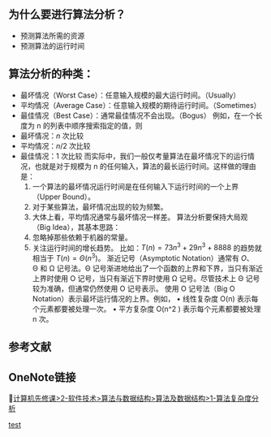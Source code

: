 ## 为什么要进行算法分析？
* 预测算法所需的资源
* 预测算法的运行时间
## 算法分析的种类：
* 最坏情况（Worst Case）：任意输入规模的最大运行时间。（Usually）
* 平均情况（Average Case）：任意输入规模的期待运行时间。（Sometimes）
* 最佳情况（Best Case）：通常最佳情况不会出现。（Bogus）
例如，在一个长度为 n 的列表中顺序搜索指定的值，则
* 最坏情况：$n$ 次比较
* 平均情况：$n/2$  次比较
* 最佳情况：$1$ 次比较
而实际中，我们一般仅考量算法在最坏情况下的运行情况，也就是对于规模为 n 的任何输入，算法的最长运行时间。这样做的理由是：
	1. 一个算法的最坏情况运行时间是在任何输入下运行时间的一个上界（Upper Bound）。
	2. 对于某些算法，最坏情况出现的较为频繁。
	3. 大体上看，平均情况通常与最坏情况一样差。
算法分析要保持大局观（Big Idea），其基本思路：
	1. 忽略掉那些依赖于机器的常量。
	2. 关注运行时间的增长趋势。
比如：$T(n) = 73n^3  + 29n^3  + 8888$ 的趋势就相当于 $T(n) = Θ(n^3)$。
渐近记号（Asymptotic Notation）通常有 $O$、Θ 和 Ω 记号法。Θ 记号渐进地给出了一个函数的上界和下界，当只有渐近上界时使用 O 记号，当只有渐近下界时使用 Ω 记号。尽管技术上 Θ 记号较为准确，但通常仍然使用 O 记号表示。
使用 O 记号法（Big O Notation）表示最坏运行情况的上界。例如，
	• 线性复杂度 O(n) 表示每个元素都要被处理一次。
	• 平方复杂度 O(n^2 )  表示每个元素都要被处理 n 次。


## 参考文献

## OneNote链接
🔗[计算机先修课>2-软件技术>算法与数据结构>算法及数据结构>1-算法复杂度分析](https://onedrive.live.com/view.aspx?resid=E94840D353D07E36%2110617&id=documents&wd=target%282-%E8%BD%AF%E4%BB%B6%E6%8A%80%E6%9C%AF%2F%E7%AE%97%E6%B3%95%E4%B8%8E%E6%95%B0%E6%8D%AE%E7%BB%93%E6%9E%84%2F%E7%AE%97%E6%B3%95%E5%8F%8A%E6%95%B0%E6%8D%AE%E7%BB%93%E6%9E%84.one%7C61386D61-97D5-4609-9D76-6FB7970D125E%2F1-%E7%AE%97%E6%B3%95%E5%A4%8D%E6%9D%82%E5%BA%A6%E5%88%86%E6%9E%90%7C5B0E6A78-4212-431D-8E89-54BFD0CF958F%2F%29)

<a href="https://onedrive.live.com/view.aspx?resid=E94840D353D07E36%2110617&id=documents&wd=target%282-%E8%BD%AF%E4%BB%B6%E6%8A%80%E6%9C%AF%2F%E7%AE%97%E6%B3%95%E4%B8%8E%E6%95%B0%E6%8D%AE%E7%BB%93%E6%9E%84%2F%E7%AE%97%E6%B3%95.one%7C8A85C9EE-D9C9-4207-9B63-5A23E3E508B5%2F%E7%AE%97%E6%B3%95%E5%AD%A6%E4%B9%A0%E7%B4%A2%E5%BC%95%7C3B6B975A-A603-412D-8FE9-5CBEB6645FFF%2F%29 onenote:https://d.docs.live.net/e94840d353d07e36/OneNote/计算机先修课/2-软件技术/算法与数据结构/算法.one#算法学习索引&section-id={8A85C9EE-D9C9-4207-9B63-5A23E3E508B5}&page-id={3B6B975A-A603-412D-8FE9-5CBEB6645FFF}&object-id={6FF8634A-E885-4541-9D1C-A1F6B5B721A3}&74">test</a>
